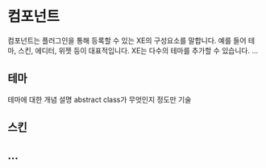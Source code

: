 # 컴포넌트

컴포넌트는 플러그인을 통해 등록할 수 있는 XE의 구성요소를 말합니다. 예를 들어 테마, 스킨, 에디터, 위젯 등이 대표적입니다. XE는 다수의 테마를 추가할 수 있습니다. ...




## 테마
테마에 대한 개념 설명
abstract class가 무엇인지 정도만 기술

## 스킨


## ...


